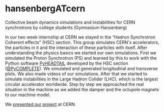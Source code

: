 # hansenbergATcern
Collective beam dynamics simulations and instabilities for CERN synchrotrons by college students (Gymnasium Hansenberg)

In our two week internship at CERN we stayed in the “Hadron Synchrotron Coherent effects” (HSC) section. 
This group simulates CERN's accelerators, the particles in it and the interaction of these particles with itself.
After understanding the physics basics we started our own simulations. 
First we simulated the Proton Synchrotron (PS) and learned by this to work with the
Python software [PyHEADTAIL](https://github.com/PyCOMPLETE/PyHEADTAIL) developed by the HSC section
([@PyCOMPLETE](https://github.com/PyCOMPLETE)).
We simulated and generated longitudinal and transverse plots. We also made videos of our simulations.
After that we started to simulate instabilities in the Large Hadron Colider (LHC), which is the largest
circular accelerator worldwide. 
Step by step we approached the real situation in the machine as we added the damper and the octupole
magnets to our machine model.

We [presented our project](https://indico.cern.ch/event/685467/) at CERN.
